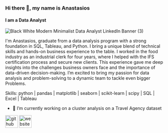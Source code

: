 ### Hi there 👋, my name is Anastasios
#### I am a Data Analyst
![Black   White Modern Minimalist Data Analyst LinkedIn Banner (3)](https://github.com/user-attachments/assets/8494d194-bdb0-4e5a-bae0-552c0faaeb66)

I'm Anastasios, graduate from a data analysis program with a strong foundation in SQL, Tableau, and Python. I bring a unique blend of technical skills and hands-on business experience to the table. I worked in the food industry as an industrial clerk for four years, where I helped with the IFS certification process and secure new clients. This experience gave me deep insights into the challenges business owners face and the importance of data-driven decision-making. 
I’m excited to bring my passion for data analysis and problem-solving to a dynamic team to tackle even bigger Problems.

Skills:  python | pandas | matplotlib | seaborn | scikit-learn | scipy | SQL | Excel | Tableau

- 🔭 I’m currently working on a cluster analysis on a Travel Agency dataset 


[<img src='https://cdn.jsdelivr.net/npm/simple-icons@3.0.1/icons/github.svg' alt='github' height='40'>](https://github.com/N3pps)  [<img src='https://cdn.jsdelivr.net/npm/simple-icons@3.0.1/icons/icloud.svg' alt='website' height='40'>](anastasiosmastorakis.com)  


